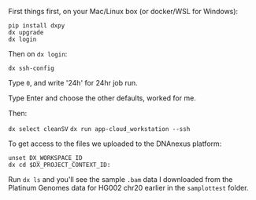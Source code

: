 First things first, on your Mac/Linux box (or docker/WSL for Windows):

```
pip install dxpy
dx upgrade
dx login
```

Then on `dx login`:

`dx ssh-config`

Type `0`, and write '24h' for 24hr job run.

Type Enter and choose the other defaults, worked for me.

Then:

`dx select cleanSV`
`dx run app-cloud_workstation --ssh`

To get access to the files we uploaded to the DNAnexus platform:

```
unset DX_WORKSPACE_ID
dx cd $DX_PROJECT_CONTEXT_ID:
```

Run `dx ls` and you'll see the sample `.bam` data I downloaded from the Platinum Genomes data for HG002 chr20 earlier in the `samplottest` folder.

